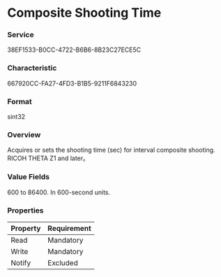 # Composite Shooting Time

### Service

38EF1533-B0CC-4722-B6B6-8B23C27ECE5C

### Characteristic

667920CC-FA27-4FD3-B1B5-9211F6843230

### Format

sint32

### Overview

Acquires or sets the shooting time (sec) for interval composite shooting.  
RICOH THETA Z1 and later。

### Value Fields

600 to 86400. In 600-second units.

### Properties

| Property | Requirement |
|:--|:--|
| Read | Mandatory |
| Write | Mandatory |
| Notify | Excluded |
